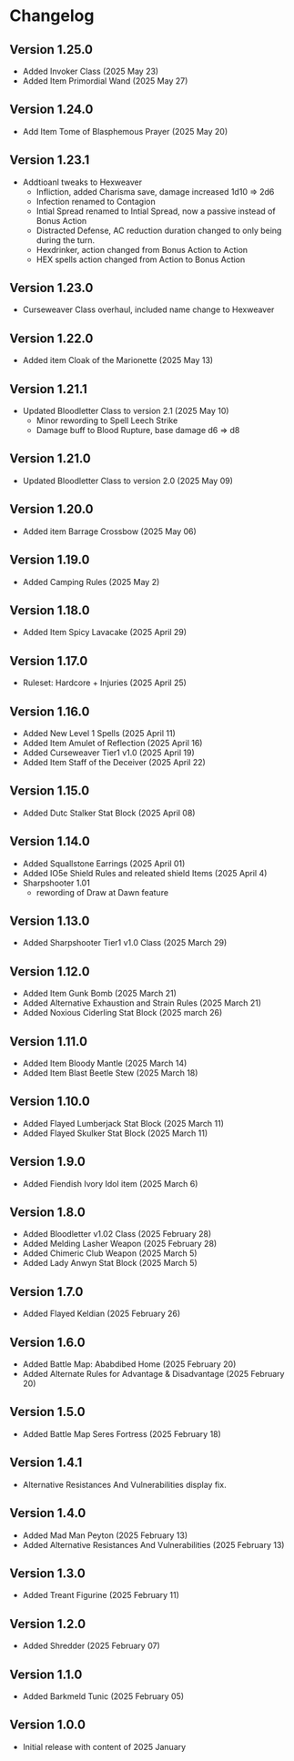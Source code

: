 # Changelog

## Version 1.25.0
- Added Invoker Class (2025 May 23)
- Added Item Primordial Wand (2025 May 27)

## Version 1.24.0
- Add Item Tome of Blasphemous Prayer (2025 May 20)

## Version 1.23.1
- Addtioanl tweaks to Hexweaver
    - Infliction, added Charisma save, damage increased 1d10 ⇒ 2d6
    - Infection renamed to Contagion
    - Intial Spread renamed to Intial Spread, now a passive instead of Bonus Action
    - Distracted Defense, AC reduction duration changed to only being during the turn.
    - Hexdrinker, action changed from Bonus Action to Action
    - HEX spells action changed from Action to Bonus Action

## Version 1.23.0
- Curseweaver Class overhaul, included name change to Hexweaver

## Version 1.22.0
- Added item Cloak of the Marionette (2025 May 13)

## Version 1.21.1
- Updated Bloodletter Class to version 2.1 (2025 May 10)
    - Minor rewording to Spell Leech Strike
    -  Damage buff to Blood Rupture, base damage d6 ⇒ d8 

## Version 1.21.0
- Updated Bloodletter Class to version 2.0 (2025 May 09)

## Version 1.20.0
- Added item Barrage Crossbow (2025 May 06)

## Version 1.19.0
- Added Camping Rules (2025 May 2)

## Version 1.18.0
- Added Item Spicy Lavacake (2025 April 29)

## Version 1.17.0
- Ruleset: Hardcore + Injuries (2025 April 25)

## Version 1.16.0
- Added New Level 1 Spells (2025 April 11)
- Added Item Amulet of Reflection (2025 April 16)
- Added Curseweaver Tier1 v1.0 (2025 April 19)
- Added Item Staff of the Deceiver (2025 April 22)

## Version 1.15.0
- Added Dutc Stalker Stat Block (2025 April 08)

## Version 1.14.0
- Added Squallstone Earrings (2025 April 01)
- Added IO5e Shield Rules and releated shield Items (2025 April 4)
- Sharpshooter 1.01
    - rewording of Draw at Dawn feature

## Version 1.13.0
- Added Sharpshooter Tier1 v1.0 Class (2025 March 29)

## Version 1.12.0
- Added Item Gunk Bomb (2025 March 21)
- Added Alternative Exhaustion and Strain Rules (2025 March 21)
- Added Noxious Ciderling Stat Block (2025 march 26)

## Version 1.11.0
- Added Item Bloody Mantle (2025 March 14)
- Added Item Blast Beetle Stew (2025 March 18)

## Version 1.10.0
- Added Flayed Lumberjack Stat Block (2025 March 11)
- Added Flayed Skulker Stat Block (2025 March 11)

## Version 1.9.0
- Added Fiendish Ivory Idol item (2025 March 6)

## Version 1.8.0
- Added Bloodletter v1.02 Class (2025 February 28)
- Added Melding Lasher Weapon (2025 February 28)
- Added Chimeric Club Weapon (2025 March 5)
- Added Lady Anwyn Stat Block (2025 March 5)

## Version 1.7.0
- Added Flayed Keldian (2025 February 26)

## Version 1.6.0
- Added Battle Map: Ababdibed Home (2025 February 20)
- Added Alternate Rules for Advantage & Disadvantage (2025 February 20)

## Version 1.5.0
- Added Battle Map Seres Fortress (2025 February 18)

## Version 1.4.1
- Alternative Resistances And Vulnerabilities display fix.

## Version 1.4.0
- Added Mad Man Peyton (2025 February 13)
- Added Alternative Resistances And Vulnerabilities (2025 February 13)

## Version 1.3.0
- Added Treant Figurine (2025 February 11)

## Version 1.2.0
- Added Shredder (2025 February 07)

## Version 1.1.0
- Added Barkmeld Tunic (2025 February 05)

## Version 1.0.0
- Initial release with content of 2025 January 

